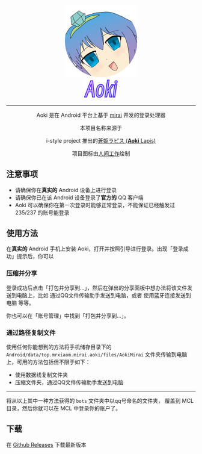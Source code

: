 <div align="center">
    <img width="192" src="app/src/main/res/drawable/icon_round.png" alt="logo"><br/>
    <img width="96" src="docs/images/logo.svg">

------

Aoki 是在 Android 平台上基于 [mirai](https://github.com/mamoe/mirai) 开发的登录处理器

本项目名称来源于

i-style project 推出的[蒼姫ラピス (**Aoki** Lapis)](https://en.wikipedia.org/wiki/Aoki_Lapis)

项目图标由[人间工作](https://www.pixiv.net/artworks/103427447)绘制

</div>

## 注意事项

* 请确保你在**真实的** Android 设备上进行登录
* 请确保你已在该 Android 设备登录了**官方的** QQ 客户端
* Aoki 可以确保你在第一次登录时能够正常登录，不能保证已经触发过 235/237 的账号能登录

## 使用方法

在**真实的** Android 手机上安装 Aoki，打开并按照引导进行登录。出现「登录成功」提示后，你可以

### 压缩并分享

登录成功后点击「打包并分享到…」，然后在弹出的分享面板中想办法将该文件发送到电脑上，比如 通过QQ文件传输助手发送到电脑，或者 使用蓝牙连接发送到电脑 等等。

你也可以在「账号管理」中找到「打包并分享到…」。

### 通过路径复制文件

使用任何你能想到的方法将手机储存目录下的 `Android/data/top.mrxiaom.mirai.aoki/files/AokiMirai` 文件夹传输到电脑上，可用的方法包括但不限于如下：

* 使用数据线复制文件夹
* 压缩文件夹，通过QQ文件传输助手发送到电脑

--------------

将从以上其中一种方法获得的 `bots` 文件夹中以qq号命名的文件夹，
覆盖到 MCL 目录，然后你就可以在 MCL 中登录你的账户了。

## 下载

在 [Github Releases](https://github.com/MrXiaoM/Aoki/releases) 下载最新版本
